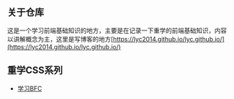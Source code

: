 ##  关于仓库

这是一个学习前端基础知识的地方，主要是在记录一下重学的前端基础知识，内容以讲解概念为主，这里是写博客的地方[https://lyc2014.github.io/lyc.github.io/](https://lyc2014.github.io/lyc.github.io/)

##  重学CSS系列

- [学习BFC](https://github.com/lyc2014/Basic_Knowledge/tree/master/css/BFC.md)